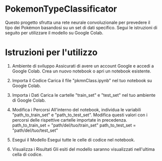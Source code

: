 # PokemonTypeClassificator
Questo progetto sfrutta una rete neurale convoluzionale per prevedere il tipo dei Pokémon basandosi su un set di dati specifico.
Segui le istruzioni di seguito per utilizzare il modello su Google Colab.

# Istruzioni per l'utilizzo
1. Ambiente di sviluppo
Assicurati di avere un account Google e accedi a Google Colab.
Crea un nuovo notebook o apri un notebook esistente.

2. Importa il Codice
Carica il file "pkmnClass.ipynb" nel tuo notebook su Google Colab.

3. Importa i Dati
Carica le cartelle "train_set" e "test_set" nel tuo ambiente di Google Colab.

4. Modifica i Percorsi
All'interno del notebook, individua le variabili "path_to_train_set" e "path_to_test_set".
Modifica questi valori con i percorsi delle rispettive cartelle importate in precedenza.
path_to_train_set = "path/del/tuo/train_set"
path_to_test_set = "path/del/tuo/test_set"

5. Esegui il Modello
Esegui tutte le celle di codice nel notebook.

6. Visualizza i Risultati
Gli esiti del modello saranno visualizzati nell'ultima cella di codice.
